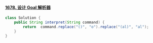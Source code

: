 #### [1678. 设计 Goal 解析器](https://leetcode.cn/problems/goal-parser-interpretation/)

``` java
class Solution {
    public String interpret(String command) {
        return  command.replace("()", "o").replace("(al)", "al");
    }
}
```

